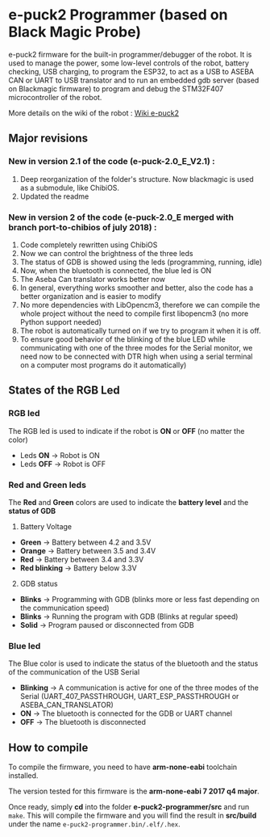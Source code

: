 # e-puck2 Programmer (based on Black Magic Probe)
e-puck2 firmware for the built-in programmer/debugger of the robot. It is used to manage the power, some low-level controls of the robot, battery checking, USB charging, to program the ESP32, to act as a USB to ASEBA CAN or UART to USB translator and to run an embedded gdb server (based on Blackmagic firmware) to program and debug the STM32F407 microcontroller of the robot.

More details on the wiki of the robot :
[Wiki e-puck2](http://www.gctronic.com/doc/index.php/e-puck2)

## Major revisions

### New in version 2.1 of the code (e-puck-2.0_E_V2.1) :
1. Deep reorganization of the folder's structure. Now blackmagic is used as a submodule, like ChibiOS.
2. Updated the readme

### New in version 2 of the code (e-puck-2.0_E merged with branch port-to-chibios of july 2018) :
1. Code completely rewritten using ChibiOS
2. Now we can control the brightness of the three leds
3. The status of GDB is showed using the leds (programming, running, idle)
4. Now, when the bluetooth is connected, the blue led is ON
5. The Aseba Can translator works better now
6. In general, everything works smoother and better, also the code has a better organization and is easier to modify
7. No more dependencies with LibOpencm3, therefore we can compile the whole project without the need to compile first
   libopencm3 (no more Python support needed)
8. The robot is automatically turned on if we try to program it when it is off.
9. To ensure good behavior of the blinking of the blue LED while communicating with one of the three modes
   for the Serial monitor, we need now to be connected with DTR high when using a serial terminal on a computer most programs do it automatically)

## States of the RGB Led
### RGB led
The RGB led is used to indicate if the robot is **ON** or **OFF** (no matter the color)
- Leds **ON**				-> Robot is ON
- Leds **OFF**				-> Robot is OFF

### Red and Green leds
The **Red** and **Green** colors are used to indicate the **battery level** and the **status of GDB**
1. Battery Voltage
- **Green**					-> Battery between 4.2 and 3.5V
- **Orange**				-> Battery between 3.5 and 3.4V
- **Red**					-> Battery between 3.4 and 3.3V
- **Red blinking**			-> Battery below 3.3V
2. GDB status
- **Blinks**				-> Programming with GDB (blinks more or less fast depending on the communication speed)
- **Blinks**				-> Running the program with GDB (Blinks at regular speed)
- **Solid**					-> Program paused or disconnected from GDB

### Blue led
The Blue color is used to indicate the status of the bluetooth and the status of the communication of the USB Serial

- **Blinking**				-> A communication is active for one of the three modes of the Serial (UART_407_PASSTHROUGH, UART_ESP_PASSTHROUGH or ASEBA_CAN_TRANSLATOR)
- **ON**					-> The bluetooth is connected for the GDB or UART channel
- **OFF**					-> The bluetooth is disconnected

## How to compile
To compile the firmware, you need to have **arm-none-eabi** toolchain installed. 

The version tested for this firmware is the **arm-none-eabi 7 2017 q4 major**.

Once ready, simply **cd** into the folder **e-puck2-programmer/src** and run ``make``.
This will compile the firmware and you will find the result in **src/build** under the name ``e-puck2-programmer.bin/.elf/.hex``.